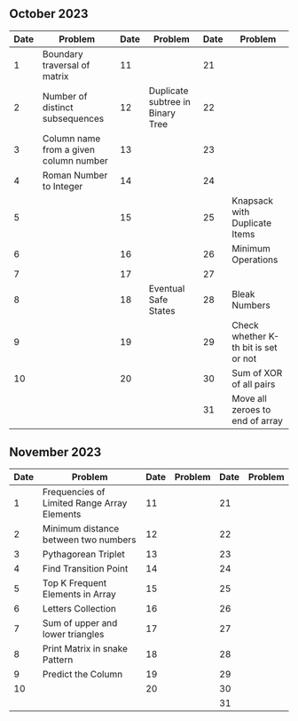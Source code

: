 #

## October 2023

| Date | Problem                                | Date | Problem                          | Date | Problem                              |
| ---- | -------------------------------------- | ---- | -------------------------------- | ---- | ------------------------------------ |
| 1    | Boundary traversal of matrix           | 11   |                                  | 21   |                                      |
| 2    | Number of distinct subsequences        | 12   | Duplicate subtree in Binary Tree | 22   |                                      |
| 3    | Column name from a given column number | 13   |                                  | 23   |                                      |
| 4    | Roman Number to Integer                | 14   |                                  | 24   |                                      |
| 5    |                                        | 15   |                                  | 25   | Knapsack with Duplicate Items        |
| 6    |                                        | 16   |                                  | 26   | Minimum Operations                   |
| 7    |                                        | 17   |                                  | 27   |                                      |
| 8    |                                        | 18   | Eventual Safe States             | 28   | Bleak Numbers                        |
| 9    |                                        | 19   |                                  | 29   | Check whether K-th bit is set or not |
| 10   |                                        | 20   |                                  | 30   | Sum of XOR of all pairs              |
|      |                                        |      |                                  | 31   | Move all zeroes to end of array      |

## November 2023

| Date | Problem                                     | Date | Problem | Date | Problem |
| ---- | ------------------------------------------- | ---- | ------- | ---- | ------- |
| 1    | Frequencies of Limited Range Array Elements | 11   |         | 21   |         |
| 2    | Minimum distance between two numbers        | 12   |         | 22   |         |
| 3    | Pythagorean Triplet                         | 13   |         | 23   |         |
| 4    | Find Transition Point                       | 14   |         | 24   |         |
| 5    | Top K Frequent Elements in Array            | 15   |         | 25   |         |
| 6    | Letters Collection                          | 16   |         | 26   |         |
| 7    | Sum of upper and lower triangles            | 17   |         | 27   |         |
| 8    | Print Matrix in snake Pattern               | 18   |         | 28   |         |
| 9    | Predict the Column                          | 19   |         | 29   |         |
| 10   |                                             | 20   |         | 30   |         |
|      |                                             |      |         | 31   |         |
